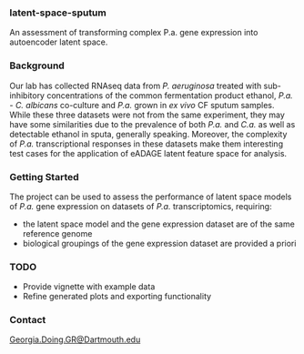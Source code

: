 ### latent-space-sputum
An assessment of transforming complex P.a. gene expression into autoencoder latent space.


### Background

  Our lab has collected RNAseq data from *P. aeruginosa* treated with sub-inhibitory concentrations of the common fermentation product ethanol, *P.a.* - *C. albicans* co-culture and *P.a.* grown in *ex vivo* CF sputum samples. While these three datasets were not from the same experiment, they may have some similarities due to the prevalence of both *P.a.* and *C.a.* as well as detectable ethanol in sputa, generally speaking. Moreover, the complexity of *P.a.* transcriptional responses in these datasets make them interesting test cases for the application of eADAGE latent feature space for analysis.

### Getting Started

  The project can be used to assess the performance of latent space models of *P.a.* gene expression on datasets of *P.a.* transcriptomics, requiring:
  * the latent space model and the gene expression dataset are of the same reference genome
  * biological groupings of the gene expression dataset are provided a priori


### TODO
- Provide vignette with example data
- Refine generated plots and exporting functionality


### Contact
Georgia.Doing.GR@Dartmouth.edu
